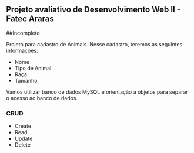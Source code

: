 ## Projeto avaliativo de Desenvolvimento Web II - Fatec Araras
##Incompleto

Projeto para cadastro de Animais.
Nesse cadastro, teremos as seguintes informações:

* Nome
* Tipo de Animal
* Raça
* Tamanho

Vamos utilizar banco de dados MySQL e orientação a objetos para separar o acesso ao banco de dados.

### CRUD

* Create
* Read
* Update
* Delete
